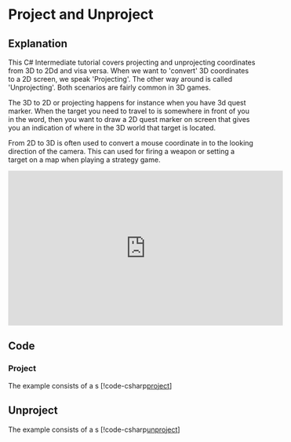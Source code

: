 # Project and Unproject

## Explanation
This C# Intermediate tutorial covers projecting and unprojecting coordinates from 3D to 2Dd and visa versa. When we want to 'convert' 3D coordinates to a 2D screen, we speak 'Projecting'. The other way around is called 'Unprojecting'. Both scenarios are fairly common in 3D games. 

The 3D to 2D or projecting happens for instance when you have 3d quest marker. When the target you need to travel to is somewhere in front of you in the word, then you want to draw a 2D quest marker on screen that gives you an indication of where in the 3D world that target is located.    

From 2D to 3D is often used to convert a mouse coordinate in to the looking direction of the camera. This can used for firing a weapon or setting a target on a map when playing a strategy game.

<iframe width="560" height="315" src="https://www.youtube.com/embed/r2sMWGPidis" frameborder="0" allow="accelerometer; autoplay; encrypted-media; gyroscope; picture-in-picture" allowfullscreen></iframe>


## Code

### Project
The example consists of a s
[!code-csharp[project](..\..\..\..\stride\samples\Tutorials\CSharpIntermediate\CSharpIntermediate\CSharpIntermediate.Game\04_Project-UnProject\ProjectDemo.cs)]

## Unproject
The example consists of a s
[!code-csharp[unproject](..\..\..\..\stride\samples\Tutorials\CSharpIntermediate\CSharpIntermediate\CSharpIntermediate.Game\04_Project-UnProject\UnprojectDemo.cs)]